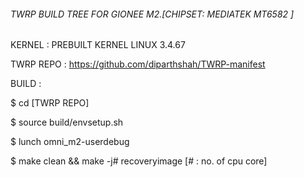 ###### TWRP BUILD TREE FOR GIONEE M2.[CHIPSET: MEDIATEK MT6582 ]


KERNEL : PREBUILT KERNEL LINUX 3.4.67

TWRP REPO : https://github.com/diparthshah/TWRP-manifest

BUILD :

$ cd [TWRP REPO]

$ source build/envsetup.sh 

$ lunch omni_m2-userdebug 

$ make clean && make -j# recoveryimage [# : no. of cpu core]


